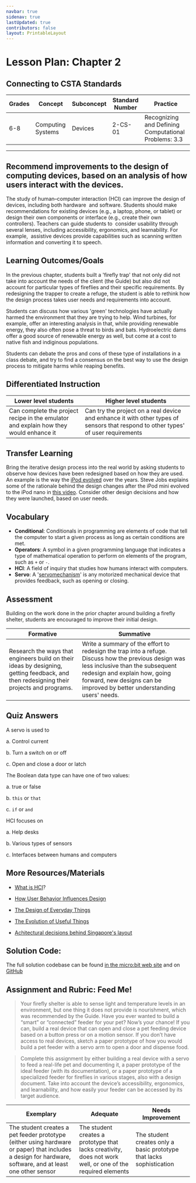 ```yaml
---
navbar: true
sidenav: true
lastUpdated: true
contributors: false
layout: PrintableLayout
---
```


<div class="home">
<h1 class="page-title">Lesson Plan: Chapter 2</h1>

## Connecting to CSTA Standards

Grades | Concept | Subconcept | Standard Number | Practice
---|---|---|---|---
6-8 | Computing Systems | Devices | 2-CS-01 | Recognizing and Defining Computational Problems: 3.3 |

---

## Recommend improvements to the design of computing devices, based on an analysis of how users interact with the devices.

The study of human–computer interaction (HCI) can improve the design of devices, including both hardware  and software. Students should make recommendations for existing devices (e.g., a laptop, phone, or tablet) or  design their own components or interface (e.g., create their own controllers). Teachers can guide students to  consider usability through several lenses, including accessibility, ergonomics, and learnability. For example,  assistive devices provide capabilities such as scanning written information and converting it to speech.

## Learning Outcomes/Goals

In the previous chapter, students built a 'firefly trap' that not only did not take into account the needs of the client (the Guide) but also did not account for particular types of fireflies and their specific requirements. By redesigning the trapper to create a refuge, the student is able to rethink how the design process takes user needs and requirements into account.

Students can discuss how various 'green' technologies have actually harmed the environment that they are trying to help. Wind turbines, for example, offer an interesting analysis in that, while providing renewable energy, they also often pose a threat to birds and bats. Hydroelectric dams offer a good source of renewable energy as well, but come at a cost to native fish and indiginous populations. 

Students can debate the pros and cons of these type of installations in a class debate, and try to find a consensus on the best way to use the design process to mitigate harms while reaping benefits.

## Differentiated Instruction

Lower level students | Higher level students
---|---
Can complete the project recipe in the emulator and explain how they would enhance it | Can try the project on a real device and enhance it with other types of sensors that respond to other types' of user requirements

## Transfer Learning

Bring the iterative design process into the real world by asking students to observe how devices have been redesigned based on how they are used. An example is the way the [iPod evolved](https://www.pcmag.com/news/a-visual-history-of-apple-ipods) over the years. Steve Jobs explains some of the rationale behind the design changes after the iPod mini evolved to the iPod nano in [this video](https://www.youtube.com/watch?v=7GRv-kv5XEg). Consider other design decisions and how they were launched, based on user needs.

## Vocabulary

- **Conditional**: Conditionals in programming are elements of code that tell the computer to start a given process as long as certain conditions are met.
- **Operators**: A symbol in a given programming language that indicates a type of mathematical operation to perform on elements of the program, such as `+` or `-`. 
- **HCI**: A field of inquiry that studies how humans interact with computers. 
- **Servo**:  A '[servomechanism](https://www.sparkfun.com/servos)' is any motorized mechanical device that provides feedback, such as opening or closing. 

## Assessment

Building on the work done in the prior chapter around building a firefly shelter, students are encouraged to improve their initial design. 

Formative | Summative
---|---
Research the ways that engineers build on their ideas by designing, getting feedback, and then redesigning their projects and programs. | Write a summary of the effort to redesign the trap into a refuge. Discuss how the previous design was less inclusive than the subsequent redesign and explain how, going forward, new designs can be improved by better understanding users' needs.

## Quiz Answers

A servo is used to 

a. Control current

b. Turn a switch on or off

c. <span class="highlight">Open and close a door or latch</span>

The Boolean data type can have one of two values:  

a. <span class="highlight">true or false</span>

b. `this` or `that`

c. `if` or `and`

 HCI focuses on

a. Help desks

b. Various types of sensors

c. <span class="highlight">Interfaces between humans and computers</span>

## More Resources/Materials

- [What is HCI](https://www.interaction-design.org/literature/topics/human-computer-interaction)?

- [How User Behavior Influences Design](https://www.brianspeier.com/how-user-behavior-influences-design/)

- [The Design of Everyday Things](https://www.amazon.com/Design-Everyday-Things-Revised-Expanded/dp/0465050654)

- [The Evolution of Useful Things](https://www.amazon.com/Evolution-Useful-Things-Artifacts-Zippers-Came/dp/0679740392)

- [Achitectural decisions behind Singapore's layout](https://www.ted.com/talks/liu_thai_ker_the_architectural_mastermind_behind_modern_singapore)

## Solution Code: 

The full solution codebase can be found [in the micro:bit web site](https://makecode.microbit.org/_cxdAc3JHyUwp) and on [GitHub](https://github.com/CS4Kids/CS4Kids-Firefly-Refuge)

## Assignment and Rubric: Feed Me!

> Your firefly shelter is able to sense light and temperature levels in an environment, but one thing it does not provide is nourishment, which was recommended by the Guide. Have you ever wanted to build a “smart” or “connected” feeder for your pet? Now’s your chance! If you can, build a real device that can open and close a pet feeding device based on a button press or on a motion sensor. If you don’t have access to real devices, sketch a paper prototype of how you would build a pet feeder with a servo arm to open a door and dispense food. 

> Complete this assignment by either building a real device with a servo to feed a real-life pet and documenting it, a paper prototype of the ideal feeder (with its documentation), or a paper prototype of a specialized feeder for fireflies in various stages, also with a design document. Take into account the device’s accessibility, ergonomics, and learnability, and how easily your feeder can be accessed by its target audience. 

Exemplary | Adequate | Needs Improvement 
---|---|---
The student creates a pet feeder prototype (either using hardware or paper) that includes a design for hardware, software, and at least one other sensor | The student creates a prototype that lacks creativity, does not work well, or one of the required elements | The student creates only a basic prototype that lacks sophistication
</div>